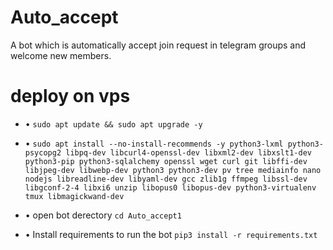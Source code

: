 # Auto_accept
A bot which is automatically accept join request in telegram groups and welcome new members.

# deploy on vps
* • `sudo apt update && sudo apt upgrade -y`

* • `sudo apt install --no-install-recommends -y python3-lxml python3-psycopg2 libpq-dev libcurl4-openssl-dev libxml2-dev libxslt1-dev python3-pip python3-sqlalchemy openssl wget curl git libffi-dev libjpeg-dev libwebp-dev python3 python3-dev pv tree mediainfo nano nodejs libreadline-dev libyaml-dev gcc zlib1g ffmpeg libssl-dev libgconf-2-4 libxi6 unzip libopus0 libopus-dev python3-virtualenv tmux libmagickwand-dev`

* • open bot derectory
 `cd Auto_accept1`

* • Install requirements to run the bot `pip3 install -r requirements.txt`
